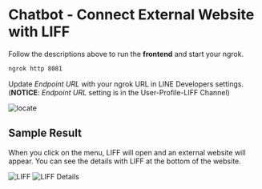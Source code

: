 # Chatbot - Connect External Website with LIFF

Follow the descriptions above to run the **frontend** and start your ngrok.

```bash
ngrok http 8081
```

Update _Endpoint URL_ with your ngrok URL in LINE Developers settings.
(**NOTICE**: _Endpoint URL_ setting is in the User-Profile-LIFF Channel)

![locate](https://github.com/Fang-4-Group/Graduation-Project/assets/82760846/7bcc0e2f-a04e-4024-8611-7440ea521c3d)

## Sample Result

When you click on the menu, LIFF will open and an external website will appear. You can see the details with LIFF at the bottom of the website.

![LIFF](https://github.com/Fang-4-Group/Graduation-Project/assets/82760846/b0c95087-9bb4-402d-a5d8-30fe6dbf22bb)
![LIFF Details](https://github.com/Fang-4-Group/Graduation-Project/assets/82760846/e1f10a84-eee4-4c83-99d3-ca18db835496)
